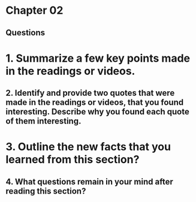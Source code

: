 # Chapter 02 
## Questions  
# 1. Summarize a few key points made in the readings or videos.
## 2. Identify and provide two quotes that were made in the readings or videos, that you found interesting. Describe why you found each quote of them interesting.
# 3. Outline the new facts that you learned from this section?
## 4. What questions remain in your mind after reading this section?
